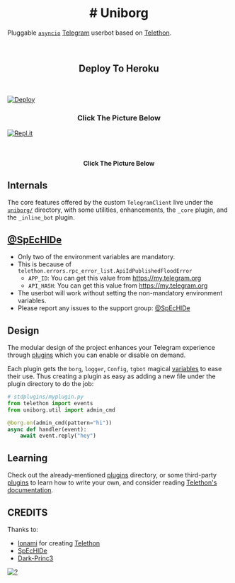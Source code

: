 <h1 align="center"># Uniborg</h1>

Pluggable [``asyncio``](https://docs.python.org/3/library/asyncio.html)
[Telegram](https://telegram.org) userbot based on
[Telethon](https://github.com/LonamiWebs/Telethon).
<p align="center">&nbsp;</p>

<h2 align="center">Deploy To Heroku</h2>
<p align="center">&nbsp;</p>

[![Deploy](https://media.extratv.com/2016/07/11/rami-malek-1-510x600.jpg)](https://heroku.com/deploy)

<h3  align="center">Click The Picture Below</h3>

[![Repl.it](https://telegra.ph/file/7450155c09b092a5c9d8b.png)](https://GenerateStringSession.SpEcHIDe.repl.run)

<p align="center">&nbsp;</p>

<h4 align="center">Click The Picture Below</h4>

## Internals

The core features offered by the custom `TelegramClient` live under the
[`uniborg/`](https://github.com/SpEcHiDe/uniborg/tree/master/uniborg)
directory, with some utilities, enhancements, the `_core` plugin, and the `_inline_bot` plugin.


## [@SpEcHlDe](https://telegram.dog/ThankTelegram)

- Only two of the environment variables are mandatory.
- This is because of `telethon.errors.rpc_error_list.ApiIdPublishedFloodError`
    - `APP_ID`:   You can get this value from https://my.telegram.org
    - `API_HASH`:   You can get this value from https://my.telegram.org
- The userbot will work without setting the non-mandatory environment variables.
- Please report any issues to the support group: [@SpEcHlDe](https://t.me/joinchat/AHAujEjG4FBO-TH-NrVVbg)


## Design

The modular design of the project enhances your Telegram experience
through [plugins](https://github.com/SpEcHiDe/uniborg/tree/master/stdplugins)
which you can enable or disable on demand.

Each plugin gets the `borg`, `logger`, `Config`, `tgbot` magical
[variables](https://github.com/spechide/UniBorg/blob/488eff632e65103ba7017d4f52777d22ddd52ea2/uniborg/uniborg.py#L76-L80)
to ease their use. Thus creating a plugin as easy as adding
a new file under the plugin directory to do the job:

```python
# stdplugins/myplugin.py
from telethon import events
from uniborg.util import admin_cmd

@borg.on(admin_cmd(pattern="hi"))
async def handler(event):
    await event.reply("hey")
```


## Learning

Check out the already-mentioned [plugins](https://github.com/SpEcHiDe/UniBorg/tree/master/stdplugins) directory, or some third-party [plugins](https://telegram.dog/UniBorg) to learn how to write your own, and consider reading [Telethon's documentation](http://telethon.readthedocs.io/).


## CREDITS


Thanks to:

- [lonami](https://lonami.dev) for creating [Telethon](https://github.com/lonamiwebs/Telethon)
- [SpEcHlDe](https://telegram.dog/ThankTelegram) 
- [Dark-Princ3](https://github.com/Dark-Princ3) 



[![?](https://i.ytimg.com/vi/fAyE9eQ6FYc/maxresdefault.jpg)](https://telegra.ph/file/bc7f54780b3732c8c8265.mp4 "?")

